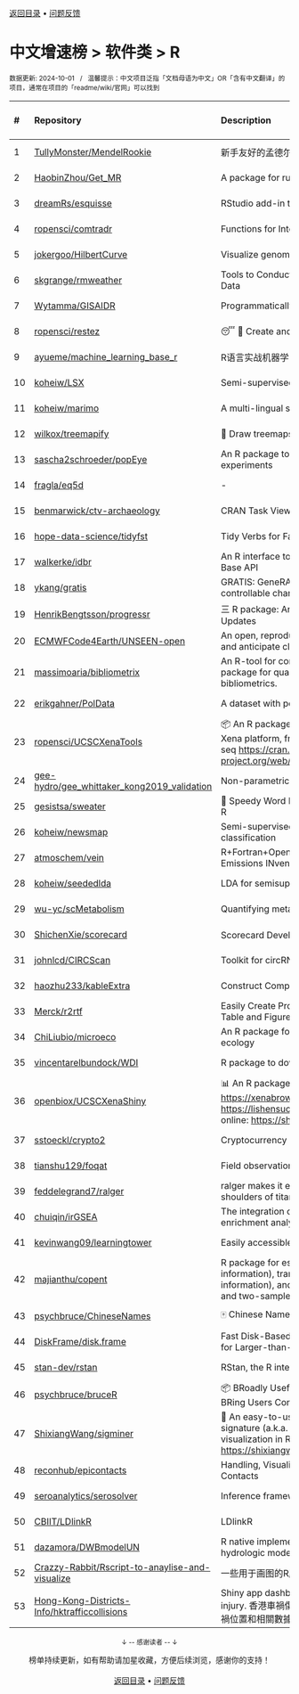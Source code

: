 <a href="https://gitee.com/GrowingGit/GitHub-Chinese-Top-Charts#github中文排行榜">返回目录</a> • <a href="/content/docs/feedback.md">问题反馈</a>

# 中文增速榜 > 软件类 > R
<sub>数据更新: 2024-10-01&nbsp;&nbsp;&nbsp;/&nbsp;&nbsp;&nbsp;温馨提示：中文项目泛指「文档母语为中文」OR「含有中文翻译」的项目，通常在项目的「readme/wiki/官网」可以找到</sub>

|#|Repository|Description|Stars|Average daily growth|Updated|
|:-|:-|:-|:-|:-|:-|
|1|[TullyMonster/MendelRookie](https://github.com/TullyMonster/MendelRookie)|新手友好的孟德尔随机化项目|138|1|2024-04-26|
|2|[HaobinZhou/Get_MR](https://github.com/HaobinZhou/Get_MR)|A package for running MR In batches and in parallel quickly|279|1|2024-09-30|
|3|[dreamRs/esquisse](https://github.com/dreamRs/esquisse)|RStudio add-in to make plots interactively with ggplot2|1776|1|2024-09-18|
|4|[ropensci/comtradr](https://github.com/ropensci/comtradr)|Functions for Interacting with the UN Comtrade API|64|0|2024-09-24|
|5|[jokergoo/HilbertCurve](https://github.com/jokergoo/HilbertCurve)|Visualize genomic data by Hilbert curve|40|0|2024-09-12|
|6|[skgrange/rmweather](https://github.com/skgrange/rmweather)|Tools to Conduct Meteorological Normalisation on Air Quality Data|46|0|2024-06-05|
|7|[Wytamma/GISAIDR](https://github.com/Wytamma/GISAIDR)|Programmatically interact with the GISAID database.|69|0|2024-09-19|
|8|[ropensci/restez](https://github.com/ropensci/restez)|:sleeping: :open_file_folder: Create and Query a Local Copy of GenBank in R|25|0|2024-04-19|
|9|[ayueme/machine_learning_base_r](https://github.com/ayueme/machine_learning_base_r)|R语言实战机器学习|11|0|2024-09-11|
|10|[koheiw/LSX](https://github.com/koheiw/LSX)|Semi-supervised algorithm for document scaling|55|0|2024-07-23|
|11|[koheiw/marimo](https://github.com/koheiw/marimo)|A multi-lingual stopwords lists|15|0|2024-07-22|
|12|[wilkox/treemapify](https://github.com/wilkox/treemapify)|🌳 Draw treemaps in ggplot2|214|0|2024-06-15|
|13|[sascha2schroeder/popEye](https://github.com/sascha2schroeder/popEye)|An R package to analyze eye-tracking data from reading experiments|22|0|2024-08-21|
|14|[fragla/eq5d](https://github.com/fragla/eq5d)|-|21|0|2024-09-09|
|15|[benmarwick/ctv-archaeology](https://github.com/benmarwick/ctv-archaeology)|CRAN Task View: Archaeological Science|145|0|2024-09-20|
|16|[hope-data-science/tidyfst](https://github.com/hope-data-science/tidyfst)|Tidy Verbs for Fast Data Manipulation|97|0|2024-09-16|
|17|[walkerke/idbr](https://github.com/walkerke/idbr)|An R interface to the US Census Bureau International Data Base API|58|0|2024-07-28|
|18|[ykang/gratis](https://github.com/ykang/gratis)|GRATIS: GeneRAting TIme Series with diverse and controllable characteristics|76|0|2024-04-08|
|19|[HenrikBengtsson/progressr](https://github.com/HenrikBengtsson/progressr)|三 R package: An Inclusive, Unifying API for Progress Updates|280|0|2024-04-19|
|20|[ECMWFCode4Earth/UNSEEN-open](https://github.com/ECMWFCode4Earth/UNSEEN-open)|An open, reproducible and transferable workflow to assess and anticipate climate extremes beyond the observed record|17|0|2024-04-01|
|21|[massimoaria/bibliometrix](https://github.com/massimoaria/bibliometrix)|An R-tool for comprehensive science mapping analysis. A package for quantitative research in scientometrics and bibliometrics.|501|0|2024-07-02|
|22|[erikgahner/PolData](https://github.com/erikgahner/PolData)|A dataset with political datasets|620|0|2024-09-07|
|23|[ropensci/UCSCXenaTools](https://github.com/ropensci/UCSCXenaTools)|:package: An R package for accessing genomics data from UCSC Xena platform, from cancer multi-omics to single-cell RNA-seq https://cran.r-project.org/web/packages/UCSCXenaTools/|102|0|2024-08-29|
|24|[gee-hydro/gee_whittaker_kong2019_validation](https://github.com/gee-hydro/gee_whittaker_kong2019_validation)|Non-parametric weighted Whittaker smoothing|33|0|2024-04-11|
|25|[gesistsa/sweater](https://github.com/gesistsa/sweater)|👚 Speedy Word Embedding Association Test & Extras using R|27|0|2024-08-12|
|26|[koheiw/newsmap](https://github.com/koheiw/newsmap)|Semi-supervised algorithm for geographical document classification|59|0|2024-06-11|
|27|[atmoschem/vein](https://github.com/atmoschem/vein)| R+Fortran+OpenMP package to estimate Vehicular Emissions INventories VEIN. |44|0|2024-09-05|
|28|[koheiw/seededlda](https://github.com/koheiw/seededlda)|LDA for semisupervised topic modeling|73|0|2024-09-05|
|29|[wu-yc/scMetabolism](https://github.com/wu-yc/scMetabolism)|Quantifying metabolism activity at the single-cell resolution|110|0|2024-08-11|
|30|[ShichenXie/scorecard](https://github.com/ShichenXie/scorecard)|Scorecard Development in R, 评分卡|159|0|2024-04-13|
|31|[johnlcd/CIRCScan](https://github.com/johnlcd/CIRCScan)|Toolkit for circRNA prediction by machine learning|6|0|2024-09-13|
|32|[haozhu233/kableExtra](https://github.com/haozhu233/kableExtra)|Construct Complex Table with knitr::kable() + pipe. |688|0|2024-07-10|
|33|[Merck/r2rtf](https://github.com/Merck/r2rtf)|Easily Create Production-Ready Rich Text Format (RTF) Table and Figure|76|0|2024-09-18|
|34|[ChiLiubio/microeco](https://github.com/ChiLiubio/microeco)|An R package for data analysis in microbial community ecology|195|0|2024-09-26|
|35|[vincentarelbundock/WDI](https://github.com/vincentarelbundock/WDI)|R package to download World Bank data|210|0|2024-09-16|
|36|[openbiox/UCSCXenaShiny](https://github.com/openbiox/UCSCXenaShiny)|📊 An R package for interactively exploring UCSC Xena https://xenabrowser.net/datapages/; Book: https://lishensuo.github.io/UCSCXenaShiny_Book; App online: https://shiny.hiplot.cn/ucsc-xena-shiny/, htt ...|88|0|2024-09-10|
|37|[sstoeckl/crypto2](https://github.com/sstoeckl/crypto2)|Cryptocurrency Market Data|53|0|2024-09-04|
|38|[tianshu129/foqat](https://github.com/tianshu129/foqat)|Field observation quick analysis toolkit|33|0|2024-09-27|
|39|[feddelegrand7/ralger](https://github.com/feddelegrand7/ralger)|ralger makes it easy to scrape a website. Built on the shoulders of titans: rvest, xml2. |156|0|2024-07-16|
|40|[chuiqin/irGSEA](https://github.com/chuiqin/irGSEA)|The integration of single cell rank-based gene set enrichment analysis|109|0|2024-07-23|
|41|[kevinwang09/learningtower](https://github.com/kevinwang09/learningtower)|Easily accessible PISA data|26|0|2024-08-02|
|42|[majianthu/copent](https://github.com/majianthu/copent)|R package for estimating copula entropy (mutual information), transfer entropy (conditional mutual information), and the statistic for multivariate normality test and two-sample test|40|0|2024-06-07|
|43|[psychbruce/ChineseNames](https://github.com/psychbruce/ChineseNames)|🀄 Chinese Name Database (1930-2008).|141|0|2024-07-27|
|44|[DiskFrame/disk.frame](https://github.com/DiskFrame/disk.frame)|Fast Disk-Based Parallelized Data Manipulation Framework for Larger-than-RAM Data|594|0|2024-09-10|
|45|[stan-dev/rstan](https://github.com/stan-dev/rstan)|RStan, the R interface to Stan|1035|0|2024-08-28|
|46|[psychbruce/bruceR](https://github.com/psychbruce/bruceR)|📦 BRoadly Useful Convenient and Efficient R functions that BRing Users Concise and Elegant R data analyses.|164|0|2024-06-16|
|47|[ShixiangWang/sigminer](https://github.com/ShixiangWang/sigminer)|🌲 An easy-to-use and scalable toolkit for genomic alteration signature (a.k.a. mutational signature) analysis and visualization in R https://shixiangwang.github.io/sigminer/reference/index.html|142|0|2024-08-04|
|48|[reconhub/epicontacts](https://github.com/reconhub/epicontacts)|Handling, Visualisation and Analysis of Epidemiological Contacts|15|0|2024-04-29|
|49|[seroanalytics/serosolver](https://github.com/seroanalytics/serosolver)|Inference framework for serological data|16|0|2024-08-15|
|50|[CBIIT/LDlinkR](https://github.com/CBIIT/LDlinkR)|LDlinkR|54|0|2024-04-17|
|51|[dazamora/DWBmodelUN](https://github.com/dazamora/DWBmodelUN)|R native implementation of the Dynamic Water Balance hydrologic model in a monthly time step |9|0|2024-07-11|
|52|[Crazzy-Rabbit/Rscript-to-anaylise-and-visualize](https://github.com/Crazzy-Rabbit/Rscript-to-anaylise-and-visualize)|一些用于画图的R脚本|13|0|2024-05-28|
|53|[Hong-Kong-Districts-Info/hktrafficcollisions](https://github.com/Hong-Kong-Districts-Info/hktrafficcollisions)|Shiny app dashboard of HK traffic collisions that result in injury.   香港車禍傷亡資料庫：利用互動地圖和儀表版，將香港車禍位置和相關數據可視化。|7|0|2024-09-18|

<div align="center">
    <p><sub>↓ -- 感谢读者 -- ↓</sub></p>
    榜单持续更新，如有帮助请加星收藏，方便后续浏览，感谢你的支持！
</div>

<br/>

<div align="center"><a href="https://gitee.com/GrowingGit/GitHub-Chinese-Top-Charts#github中文排行榜">返回目录</a> • <a href="/content/docs/feedback.md">问题反馈</a></div>
